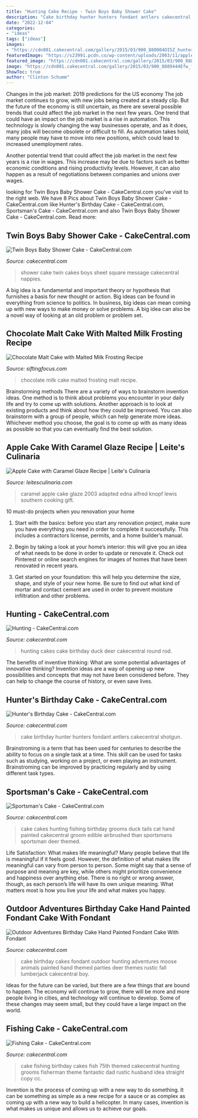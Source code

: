 ```yaml
---
title: "Hunting Cake Recipe - Twin Boys Baby Shower Cake"
description: "Cake birthday hunter hunters fondant antlers cakecentral shotgun"
date: "2022-12-04"
categories:
- "ideas"
tags: ["ideas"]
images:
- "https://cdn001.cakecentral.com/gallery/2015/03/900_880904OI5Z_hunters-birthday-cake.jpg"
featuredImage: "https://s23991.pcdn.co/wp-content/uploads/2003/11/apple-cake-with-caramel-glaze.jpg"
featured_image: "https://cdn001.cakecentral.com/gallery/2015/03/900_8889444Efw_fishing-cake.jpg"
image: "https://cdn001.cakecentral.com/gallery/2015/03/900_8889444Efw_fishing-cake.jpg"
ShowToc: true
author: "Clinton Schumm"
---
```



Changes in the job market: 2019 predictions for the US economy
The job market continues to grow, with new jobs being created at a steady clip. But the future of the economy is still uncertain, as there are several possible trends that could affect the job market in the next few years. 
One trend that could have an impact on the job market is a rise in automation. This technology is slowly changing the way businesses operate, and as it does, many jobs will become obsolete or difficult to fill. As automation takes hold, many people may have to move into new positions, which could lead to increased unemployment rates. 

Another potential trend that could affect the job market in the next few years is a rise in wages. This increase may be due to factors such as better economic conditions and rising productivity levels. However, it can also happen as a result of negotiations between companies and unions over wages.

	

		
looking for Twin Boys Baby Shower Cake - CakeCentral.com you've visit to the right web. We have 8 Pics about Twin Boys Baby Shower Cake - CakeCentral.com like Hunter&#039;s Birthday Cake - CakeCentral.com, Sportsman&#039;s Cake - CakeCentral.com and also Twin Boys Baby Shower Cake - CakeCentral.com. Read more:
		
    
## Twin Boys Baby Shower Cake - CakeCentral.com

<img loading=lazy src="https://cdn001.cakecentral.com/gallery/2015/03/900_8823163zZs_twin-boys-baby-shower-cake.jpg" onerror="this.onerror=null;this.src='https://tse4.mm.bing.net/th?id=OIP.lwBDbcq8mxkCQ8SPWI_h0AEsDI&amp;pid=15.1';" alt="Twin Boys Baby Shower Cake - CakeCentral.com">

_Source: cakecentral.com_

>shower cake twin cakes boys sheet square message cakecentral nappies. 

	

A big idea is a fundamental and important theory or hypothesis that furnishes a basis for new thought or action. Big ideas can be found in everything from science to politics. In business, big ideas can mean coming up with new ways to make money or solve problems. A big idea can also be a novel way of looking at an old problem or problem set.

    
## Chocolate Malt Cake With Malted Milk Frosting Recipe

<img loading=lazy src="http://www.siftingfocus.com/wp-content/uploads/2013/04/ChocMaltCake-w-MaltedMilkFrosting041113006PSE2.jpg" onerror="this.onerror=null;this.src='https://tse1.mm.bing.net/th?id=OIP.BONZo9j5jnOGE50dONoKBAHaEO&amp;pid=15.1';" alt="Chocolate Malt Cake with Malted Milk Frosting Recipe">

_Source: siftingfocus.com_

>chocolate milk cake malted frosting malt recipe. 

	

Brainstorming methods
There are a variety of ways to brainstorm invention ideas. One method is to think about problems you encounter in your daily life and try to come up with solutions. Another approach is to look at existing products and think about how they could be improved. You can also brainstorm with a group of people, which can help generate more ideas. Whichever method you choose, the goal is to come up with as many ideas as possible so that you can eventually find the best solution.

    
## Apple Cake With Caramel Glaze Recipe | Leite&#039;s Culinaria

<img loading=lazy src="https://s23991.pcdn.co/wp-content/uploads/2003/11/apple-cake-with-caramel-glaze.jpg" onerror="this.onerror=null;this.src='https://tse2.mm.bing.net/th?id=OIP.TYiy86ZXtvn6CW2LggWdVwHaKo&amp;pid=15.1';" alt="Apple Cake with Caramel Glaze Recipe | Leite&#039;s Culinaria">

_Source: leitesculinaria.com_

>caramel apple cake glaze 2003 adapted edna alfred knopf lewis southern cooking gift. 

	

10 must-do projects when you renovation your home
1. Start with the basics: before you start any renovation project, make sure you have everything you need in order to complete it successfully. This includes a contractors license, permits, and a home builder’s manual.
2. Begin by taking a look at your home’s interior: this will give you an idea of what needs to be done in order to update or renovate it. Check out Pinterest or online search engines for images of homes that have been renovated in recent years.

3. Get started on your foundation: this will help you determine the size, shape, and style of your new home. Be sure to find out what kind of mortar and contact cement are used in order to prevent moisture infiltration and other problems.


    
## Hunting - CakeCentral.com

<img loading=lazy src="https://cdn001.cakecentral.com/gallery/2015/03/900_196534asu_hunting.jpg" onerror="this.onerror=null;this.src='https://tse3.mm.bing.net/th?id=OIP.TwxpdeVjEXMC2-ksrkv-xQHaJ4&amp;pid=15.1';" alt="Hunting - CakeCentral.com">

_Source: cakecentral.com_

>hunting cakes cake birthday duck deer cakecentral round rod. 

	

The benefits of inventive thinking: What are some potential advantages of innovative thinking?
Invention ideas are a way of opening up new possibilities and concepts that may not have been considered before. They can help to change the course of history, or even save lives.

    
## Hunter&#039;s Birthday Cake - CakeCentral.com

<img loading=lazy src="https://cdn001.cakecentral.com/gallery/2015/03/900_880904OI5Z_hunters-birthday-cake.jpg" onerror="this.onerror=null;this.src='https://tse3.mm.bing.net/th?id=OIP.WLH3ZM78a7GwxTbBWwF8LwHaLH&amp;pid=15.1';" alt="Hunter&#039;s Birthday Cake - CakeCentral.com">

_Source: cakecentral.com_

>cake birthday hunter hunters fondant antlers cakecentral shotgun. 

	

Brainstroming is a term that has been used for centuries to describe the ability to focus on a single task at a time. This skill can be used for tasks such as studying, working on a project, or even playing an instrument. Brainstroming can be improved by practicing regularly and by using different task types.

    
## Sportsman&#039;s Cake - CakeCentral.com

<img loading=lazy src="https://cdn001.cakecentral.com/gallery/2015/03/900_697200LgZt_sportsmans-cake.jpg" onerror="this.onerror=null;this.src='https://tse1.mm.bing.net/th?id=OIP.xiDqc0BUpdkBos3o2aFq9AHaJ4&amp;pid=15.1';" alt="Sportsman&#039;s Cake - CakeCentral.com">

_Source: cakecentral.com_

>cake cakes hunting fishing birthday grooms duck tails cat hand painted cakecentral groom edible airbrushed than sportsmans sportsman deer themed. 

	

Life Satisfaction: What makes life meaningful?
Many people believe that life is meaningful if it feels good. However, the definition of what makes life meaningful can vary from person to person. Some might say that a sense of purpose and meaning are key, while others might prioritize convenience and happiness over anything else. There is no right or wrong answer, though, as each person’s life will have its own unique meaning. What matters most is how you live your life and what makes you happy.

    
## Outdoor Adventures Birthday Cake Hand Painted Fondant Cake With Fondant

<img loading=lazy src="http://cdn001.cakecentral.com/gallery/2015/03/900_731246Pqps_outdoor-adventures-birthday-cake-hand-painted-fondant-cake-with-fondant-animals.jpg" onerror="this.onerror=null;this.src='https://tse3.mm.bing.net/th?id=OIP.vGm77oKM4A0PBgpAcQdUDwHaM5&amp;pid=15.1';" alt="Outdoor Adventures Birthday Cake Hand Painted Fondant Cake With Fondant">

_Source: cakecentral.com_

>cake birthday cakes fondant outdoor hunting adventures moose animals painted hand themed parties deer themes rustic fall lumberjack cakecentral boy. 

	

Ideas for the future can be varied, but there are a few things that are bound to happen. The economy will continue to grow, there will be more and more people living in cities, and technology will continue to develop. Some of these changes may seem small, but they could have a large impact on the world.

    
## Fishing Cake - CakeCentral.com

<img loading=lazy src="https://cdn001.cakecentral.com/gallery/2015/03/900_8889444Efw_fishing-cake.jpg" onerror="this.onerror=null;this.src='https://tse4.mm.bing.net/th?id=OIP.iQVKMnqfAzYpLbaHuMZGlQHaJ4&amp;pid=15.1';" alt="Fishing Cake - CakeCentral.com">

_Source: cakecentral.com_

>cake fishing birthday cakes fish 75th themed cakecentral hunting grooms fisherman theme fantastic dad rustic husband idea straight copy cc. 

	

Invention is the process of coming up with a new way to do something. It can be something as simple as a new recipe for a sauce or as complex as coming up with a new way to build a helicopter. In many cases, invention is what makes us unique and allows us to achieve our goals.

